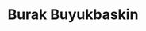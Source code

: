 ---
layout: home
title: "Burak Buyukbaskin"
tags: [personal,blog,tech,software]
image:
  feature: typewriter.jpg
---